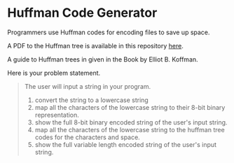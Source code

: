 # Huffman Code Generator

Programmers use Huffman codes for encoding files to save up space.

A PDF to the Huffman tree is available in this repository [here](src/res/huffman.pdf).

A guide to Huffman trees in given in the Book by Elliot B. Koffman.

Here is your problem statement.

> The user will input a string in your program.
>1. convert the string to a lowercase string
>2. map all the characters of the lowercase string to their 8-bit binary representation.
>3. show the full 8-bit binary encoded string of the user's input string.
>4. map all the characters of the lowercase string to the huffman tree codes for the characters and space.
>5. show the full variable length encoded string of the user's input string.
